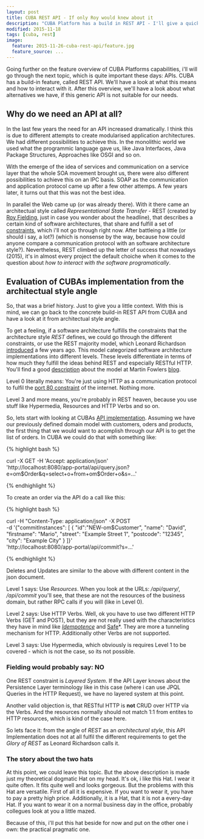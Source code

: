 ```yaml
---
layout: post
title: CUBA REST API - If only Roy would knew about it
description: "CUBA Platform has a build in REST API - I'll give a quick overview of what this generic API looks like, how to interact with it and what the limitations of it are. After that i'll show another way of creating a RESTful HTTP API with CUBA."
modified: 2015-11-18
tags: [cuba, rest]
image:
  feature: 2015-11-26-cuba-rest-api/feature.jpg
  feature_source: ...
---
```


Going further on the feature overview of CUBA Platforms capabilities, i'll will go through the next topic, which is quite important these days: APIs. CUBA has a build-in feature, called REST API. We'll have a look at what this means and how to interact with it. After this overview, we'll have a look about what alternatives we have, if this generic API is not suitable for our needs.

<!-- more -->


## Why do we need an API at all?

In the last few years the need for an API increased dramatically. I think this is due to different attempts to create modularised application architectures. We had different possibilities to achieve this. In the monolithic world we used what the programmic language gave us, like Java Interfaces, Java Package Structures, Approaches like OSGI and so on. 

With the emerge of the idea of services and communication on a service layer that the whole SOA movement brought us, there were also different possibilities to achieve this on an IPC basis. SOAP as the communication and application protocol came up after a few other attemps. A few years later, it turns out that this was not the best idea.

In parallel the Web came up (or was already there). With it there came an architectual style called *Representational State Transfer* - REST (created by [Roy Fielding](https://www.ics.uci.edu/~fielding/pubs/dissertation/top.htm), just in case you wonder about the headline), that describes a certain kind of software architectures, that share and fulfill a set of [constraints](https://www.ics.uci.edu/~fielding/pubs/dissertation/rest_arch_style.htm), which i'll not go through right now. After battleing a little (or should i say, a lot?) (which is nonsense by the way, because how could anyone compare a communication protocol with an software architecture style?). Nevertheless, REST climbed up the letter of success that nowadays (2015), it's in almost every project the default choiche when it comes to the question about *how to interact with the software programatically*.

## Evaluation of CUBAs implementation from the architectual style angle

So, that was a brief history. Just to give you a little context. With this is mind, we can go back to the concrete build-in REST API from CUBA and have a look at it from architectual style angle.

To get a feeling, if a software architecture fulfills the constraints that the architecture style *REST* defines, we could go through the different constraints, or use the REST majority model, which Leonard Richardson [introduced](http://www.crummy.com/writing/speaking/2008-QCon/act3.html) a few years ago. This model categorized software architecture implementations into different levels. These levels differentiate in terms of how much they fulfill the ideas behind REST and especially RESTful HTTP. You'll find a good [description](http://martinfowler.com/articles/richardsonMaturityModel.html) about the model at Martin Fowlers [blog](http://martinfowler.com/articles/richardsonMaturityModel.html).

Level 0 literally means: You're just using HTTP as a communication protocol to fulfil the [port 80 constraint](http://tools.ietf.org/id/draft-blanchet-iab-internetoverport443-00.html) of the internet. Nothing more.

Level 3 and more means, you're probably in REST heaven, because you use stuff like Hypermedia, Resources and HTTP Verbs and so on.

So, lets start with looking at CUBAs [API implementation](http://docs.cuba-platform.com/cuba/6.0/manual/en/html-single/manual.html#rest_api). Assuming we have our previously defined domain model with customers, oders and products, the first thing that we would want to acomplish through our API is to get the list of orders. In CUBA we could do that with something like:

{% highlight bash %}

curl -X GET -H 'Accept: application/json' \
     'http://localhost:8080/app-portal/api/query.json?e=om$Order&q=select+o+from+om$Order+o&s=...'

{% endhighlight %}

To create an order via the API do a call like this:

{% highlight bash %}

 curl -H "Content-Type: application/json" -X POST \
      -d '{"commitInstances": [ { "id":"NEW-om$Customer", "name": "David", "firstname": "Mario", "street": "Example Street 1", "postcode": "12345", "city": "Example City" } ]}' \
      'http://localhost:8080/app-portal/api/commit?s=...'

{% endhighlight %}

Deletes and Updates are similar to the above with different content in the json document.

Level 1 says: Use *Resources*. When you look at the URLs: */api/query/*, */api/commit* you'll see, that these are not the resources of the business domain, but rather RPC calls if you will (like in Level 0).

Level 2 says: Use HTTP Verbs. Well, ok you have to use two different HTTP Verbs (GET and POST), but they are not really used with the characteristics they have in mind like *[Idempotence](http://restcookbook.com/HTTP%20Methods/idempotency/)* and [Safe](http://restcookbook.com/HTTP%20Methods/idempotency/)*. They are more a tunneling mechanism for HTTP. Additionally other Verbs are not supported.

Level 3 says: Use Hypermedia, which obviously is requires Level 1 to be covered - which is not the case, so its not possible.


### Fielding would probably say: NO

One REST constraint is *Layered System*. If the API Layer knows about the Persistence Layer terminology like in this case (where i can use JPQL Queries in the HTTP Request), we have no layered system at this point.

Another valid objection is, that RESTful HTTP is **not** CRUD over HTTP via the Verbs. And the resources normally should not match 1:1 from entites to HTTP resources, which is kind of the case here.

So lets face it: from the angle of *REST* as an *architectural style*, this API Implementation does not at all fulfil the different requirements to get the *Glory of REST* as Leonard Richardson calls it.


### The story about the two hats

At this point, we could leave this topic. But the above description is made just my theoretical dogmatic Hat on my head. It's ok, i like this Hat. I wear it quite often. It fits quite well and looks gorgeous. But the problems with this Hat are versatile. First of all it is expensive. If you want to wear it, you have to pay a pretty high price. Additionally, it is a Hat, that it is not a every-day Hat. If you want to wear it on a normal business day in the office, probably collegues look at you a little mazed.

Because of this, i'll put this hat beside for now and put on the other one i own: the practical pragmatic one.